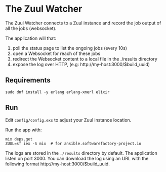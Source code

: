 # The Zuul Watcher

The Zuul Watcher connects to a Zuul instance and record the
job output of all the jobs (websocket).

The application will that:

1. poll the status page to list the ongoing jobs (every 10s)
2. open a Websocket for reach of these jobs
3. redirect the Websocket content to a local file in the ./results directory
4. expose the log over HTTP, (e.g: http://my-host:3000/$build_uuid)

## Requirements

```
sudo dnf install -y erlang erlang-xmerl elixir
```

## Run

Edit `config/config.exs` to adjust your Zuul instance location.

Run the app with:
```
mix deps.get
ZUUL=sf iex -S mix  # for ansible.softwarefactory-project.io
```

The logs are stored in the `./results` directory by default. The application listen on port 3000. You can download the log using an URL with the following format http://my-host:3000/$build_uuid.
